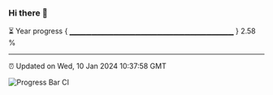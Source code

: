 ### Hi there 👋

⏳ Year progress { ▁▁▁▁▁▁▁▁▁▁▁▁▁▁▁▁▁▁▁▁▁▁▁▁▁▁▁▁▁▁ } 2.58 %

---

⏰ Updated on Wed, 10 Jan 2024 10:37:58 GMT

![Progress Bar CI](https://github.com/IshwaranRudhara/GIT-ACTION/workflows/Progress%20Bar%20CI/badge.svg)
